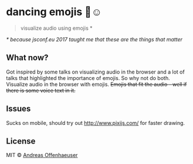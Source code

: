 # dancing emojis 🎤☺️
> visualize audio using emojis *

_* because jsconf.eu 2017 taught me that these are the things that matter_

## What now?

Got inspired by some talks on visualizing audio in the browser and a lot of talks that highlighted the importance of emojis.
So why not do both.
Visualize audio in the browser with emojis. ~~Emojis that fit the audio - well if there is some voice text in it.~~

## Issues

Sucks on mobile, should try out http://www.pixijs.com/ for faster drawing.

## License

MIT © [Andreas Offenhaeuser](http://anoff.io)
